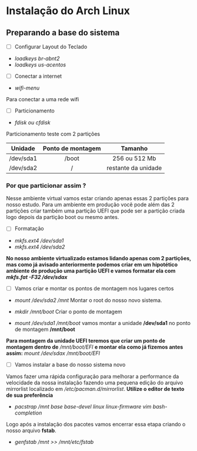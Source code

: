 # Instalação do Arch Linux

## Preparando a base do sistema

- [ ] Configurar Layout do Teclado

 * *loadkeys br-abnt2*
 * *loadkeys us-acentos*

- [ ] Conectar a internet

 * *wifi-menu*

Para conectar a uma rede wifi

- [ ] Particionamento
 
 * *fdisk ou cfdisk*

Particionamento teste com 2 partições

| Unidade   | Ponto de montagem | Tamanho      |
| ----------|:-----------------:|:------------:|
| /dev/sda1 | /boot             | 256 ou 512 Mb|
| /dev/sda2 | /                 | restante da unidade |

### Por que particionar assim ?

Nesse ambiente virtual vamos estar criando apenas essas 2 partições para nosso estudo.
Para um ambiente em produção vocẽ pode além das 2 partições criar também uma partição UEFI que pode ser a partição criada logo depois da partição boot ou mesmo antes.

- [ ] Formatação

 * *mkfs.ext4 /dev/sda1*
 * *mkfs.ext4 /dev/sda2*

 **No nosso ambiente virtualizado estamos lidando apenas com 2 partições, mas como já avisado anteriormente podemos criar em um hipotético ambiente de produção uma partição UEFI e vamos formatar ela com *mkfs.fat -F32 /dev/sdax***

- [ ] Vamos criar e montar os pontos de montagem nos lugares certos

 * *mount /dev/sda2 /mnt*
 Montar o root do nosso novo sistema.

 * *mkdir /mnt/boot*
 Criar o ponto de montagem

 * *mount /dev/sda1 /mnt/boot*
 vamos montar a unidade **/dev/sda1** no ponto de montagem **/mnt/boot**

 **Para montagem da unidade UEFI teremos que criar um ponto de montagem dentro de** */mnt/boot/EFI* **e montar ela como já fizemos antes assim:** *mount /dev/sdax /mnt/boot/EFI*

- [ ] Vamos instalar a base do nosso sistema novo

Vamos fazer uma rápida configuração para melhorar a performance da velocidade da nossa instalação fazendo uma pequena edição do arquivo mirrorlist localizado em */etc/pacman.d/mirrorlist*. **Utilize o editor de texto de sua preferência** 

 * *pacstrap /mnt base base-devel linux linux-firmware vim bash-completion*

 Logo após a instalação dos pacotes vamos encerrar essa etapa criando o nosso arquivo **fstab**.

 * *genfstab /mnt >> /mnt/etc/fstab*

